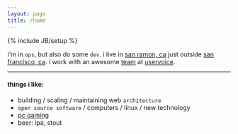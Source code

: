 ```yaml
---
layout: page
title: /home
---
```

{% include JB/setup %}

i'm in `ops`, but also do some `dev`.
i live in [san ramon, ca](http://g.co/maps/texm3) just outside [san francisco, ca](http://g.co/maps/un9hn).
i work with an awesome [team](http://uservoice.com/about/team) at [uservoice](http://uservoice.com).

------------------------

#### things i like: ####

* building / scaling / maintaining web `architecture`
* `open source software` / computers / linux / new technology
* [pc gaming](gaming/)
* beer: ipa, stout
